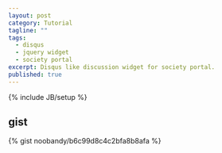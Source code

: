 ```yaml
---
layout: post
category: Tutorial
tagline: ""
tags: 
  - disqus
  - jquery widget
  - society portal
excerpt: Disqus like discussion widget for society portal.
published: true
---
```


{% include JB/setup %}

## gist
{% gist noobandy/b6c99d8c4c2bfa8b8afa %}
